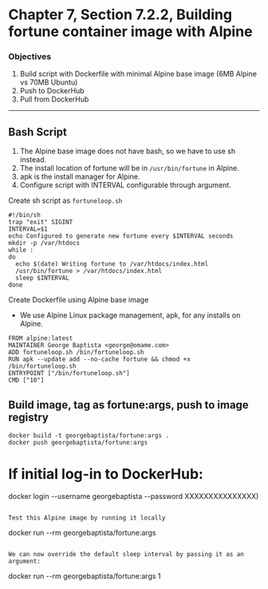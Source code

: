 # Chapter 7, Section 7.2.2, Building fortune container image with Alpine

### Objectives
1. Build script with Dockerfile with minimal Alpine base image (6MB Alpine vs 70MB Ubuntu)
2. Push to DockerHub
3. Pull from DockerHub

---

## Bash Script

1. The Alpine base image does not have bash, so we have to use sh instead.
2. The install location of fortune will be in `/usr/bin/fortune` in Alpine.
3. apk is the install manager for Alpine.
4. Configure script with INTERVAL configurable through argument.


Create sh script as `fortuneloop.sh`

```
#!/bin/sh
trap "exit" SIGINT
INTERVAL=$1
echo Configured to generate new fortune every $INTERVAL seconds
mkdir -p /var/htdocs
while :
do
  echo $(date) Writing fortune to /var/htdocs/index.html
  /usr/bin/fortune > /var/htdocs/index.html
  sleep $INTERVAL
done
```

Create Dockerfile using Alpine base image
- We use Alpine Linux package management, apk, for any installs on Alpine.

```
FROM alpine:latest
MAINTAINER George Baptista <george@omame.com>
ADD fortuneloop.sh /bin/fortuneloop.sh
RUN apk --update add --no-cache fortune && chmod +x /bin/fortuneloop.sh
ENTRYPOINT ["/bin/fortuneloop.sh"]
CMD ["10"]
```

## Build image, tag as fortune:args, push to image registry
```
docker build -t georgebaptista/fortune:args .
docker push georgebaptista/fortune:args
```

# If initial log-in to DockerHub:
docker login --username georgebaptista --password XXXXXXXXXXXXXXX)
```

Test this Alpine image by running it locally
```
docker run --rm georgebaptista/fortune:args
```

We can now override the default sleep interval by passing it as an argument:
```
docker run --rm georgebaptista/fortune:args 1
```

